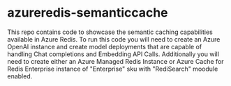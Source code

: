 # azureredis-semanticcache
This repo contains code to showcase the semantic caching capabilities available in Azure Redis. To run this code you will need to create an Azure OpenAI instance and create model deployments that are capable of handling Chat completions and Embedding API Calls. Additionally you will need to create either an Azure Managed Redis Instance or Azure Cache for Redis Enterprise instance of "Enterprise" sku with "RediSearch" moodule enabled. 
